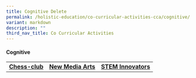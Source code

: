 ```yaml
---
title: Cognitive Delete
permalink: /holistic-education/co-curricular-activities-cca/cognitive/
variant: markdown
description: ""
third_nav_title: Co Curricular Activities
---
```

#### Cognitive
<table>
<tbody>
<tr>
<td align="center"><nobr><a href="/holistic-education/co-curricular-activities-cca/cognitive/chess-club" rel="noopener noreferrer nofollow" target="_self"><b>Chess-club</b></a></nobr></td>
<td align="center"><nobr><a href="/holistic-education/co-curricular-activities-cca/cognitive/new-media-arts" rel="noopener noreferrer nofollow" target="_self"><b>New Media Arts</b></a></nobr></td>
<td align="center"><nobr><a href="/holistic-education/co-curricular-activities-cca/cognitive/stem" rel="noopener noreferrer nofollow" target="_self"><b>STEM Innovators</b></a></nobr></td>
</tr>
</tbody></table>